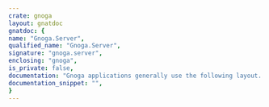 ```yaml
---
crate: gnoga
layout: gnatdoc
gnatdoc: {
name: "Gnoga.Server",
qualified_name: "Gnoga.Server",
signature: "gnoga.server",
enclosing: "gnoga",
is_private: false,
documentation: "Gnoga applications generally use the following layout. However\nif the executable can be located in App Dir. Any missing standard\nsubdirectory will instead use the html root which if missing is\nApp Dir.\n\nApp Dir\n  |\n  |___ bin - your Gnoga app binary\n  |\n  |___ html - boot.html (or other boot loader used)\n  |\n  |___ js - must contain jquery.min.js\n  |\n  |___ css - optional, a directory for serving css files\n  |\n  |___ img - optional, a directory of serving graphics.\n  |\n  |___ templates - optional, if using Gnoga.Server.Template_Parser\n  |\n  |___ upload - option, optional directory for incoming files",
documentation_snippet: "",
}
---
```

